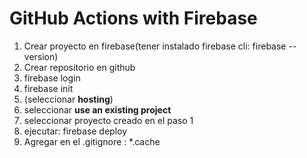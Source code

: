 # GitHub Actions with Firebase

1. Crear proyecto en firebase(tener instalado firebase cli: firebase --version)
2. Crear repositorio en github
3. firebase login
4. firebase init 
5. (seleccionar **hosting**)
6. seleccionar **use an existing project**
7. seleccionar proyecto creado en el paso 1
8. ejecutar: firebase deploy
9. Agregar en el .gitignore : *.cache
   